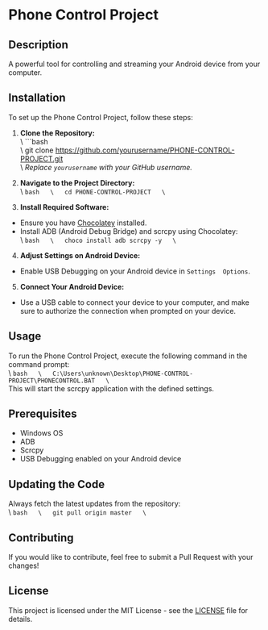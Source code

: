 # Phone Control Project  
  
## Description  
A powerful tool for controlling and streaming your Android device from your computer.  
  
## Installation  
To set up the Phone Control Project, follow these steps:  
  
1. **Clone the Repository:**  
\	```bash  
\	git clone https://github.com/yourusername/PHONE-CONTROL-PROJECT.git  
\	*Replace `yourusername` with your GitHub username.*  
  
2. **Navigate to the Project Directory:**  
\	```bash  
\	cd PHONE-CONTROL-PROJECT  
\	```  
  
3. **Install Required Software:**  
- Ensure you have [Chocolatey](https://chocolatey.org/install) installed.  
- Install ADB (Android Debug Bridge) and scrcpy using Chocolatey:  
\	```bash  
\	choco install adb scrcpy -y  
\	```  
  
4. **Adjust Settings on Android Device:**  
- Enable USB Debugging on your Android device in `Settings  Options`.  
  
5. **Connect Your Android Device:**  
- Use a USB cable to connect your device to your computer, and make sure to authorize the connection when prompted on your device.  
  
## Usage  
To run the Phone Control Project, execute the following command in the command prompt:  
\	```bash  
\	C:\Users\unknown\Desktop\PHONE-CONTROL-PROJECT\PHONECONTROL.BAT  
\	```  
This will start the scrcpy application with the defined settings.  
  
## Prerequisites  
- Windows OS  
- ADB  
- Scrcpy  
- USB Debugging enabled on your Android device  
  
## Updating the Code  
Always fetch the latest updates from the repository:  
\	```bash  
\	git pull origin master  
\	```  
  
## Contributing  
If you would like to contribute, feel free to submit a Pull Request with your changes!  
  
## License  
This project is licensed under the MIT License - see the [LICENSE](LICENSE) file for details. 
